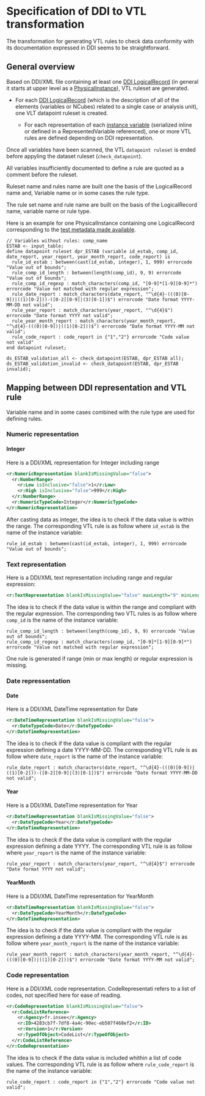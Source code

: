 # Specification of DDI to VTL transformation

The transformation for generating VTL rules to check data conformity with its documentation expressed in DDI seems to be straightforward.

## General overview

Based on DDI/XML file containing at least one [DDI LogicalRecord](https://ddialliance.github.io/ddimodel-web/DDI-L-3.3/composite-types/LogicalRecordType/) (in general it starts at upper level as a [PhysicalInstance](https://ddialliance.github.io/ddimodel-web/DDI-L-3.3/item-types/PhysicalInstance/)), VTL ruleset are generated.

- For each [DDI LogicalRecord](https://ddialliance.github.io/ddimodel-web/DDI-L-3.3/composite-types/LogicalRecordType/) (which is the description of all of the elements (variables or NCubes) related to a single case or analysis unit), one VLT datapoint ruleset is created.

  - For each representation of each [instance variable](https://ddialliance.github.io/ddimodel-web/DDI-L-3.3/item-types/Variable/) (serialized inline or defined in a RepresentedVariable referenced), one or more VTL rules are defined depending on DDI representation.

Once all variables have been scanned, the VTL `datapoint ruleset` is ended before appyling the dataset ruleset (`check_datapoint`).

All variables insufficiently documented to define a rule are quoted as a comment before the ruleset.

Ruleset name and rules name are built one the basis of the LogicalRecord name and, Variable name or in some cases the rule type.

The rule set name and rule name are built on the basis of the LogicalRecord name, variable name or rule type.

Here is an example for one PhysicalInstance containing one LogicalRecord corresponding to the [test metadata made available](./src/test/ddi/physicalInstance-test.xml).
```
// Variables without rules: comp_name
ESTAB <- input_table;
define datapoint ruleset dpr_ESTAB (variable id_estab, comp_id, date_report, year_report, year_month_report, code_report) is
  rule_id_estab : between(cast(id_estab, integer), 1, 999) errorcode "Value out of bounds";
  rule_comp_id_length : between(length(comp_id), 9, 9) errorcode "Value out of bounds";
  rule_comp_id_regexp : match_characters(comp_id, "[0-9]*[1-9][0-9]*") errorcode "Value not matched with regular expression";
  rule_date_report : match_characters(date_report, "^\d{4}-(((0)[0-9])|((1)[0-2]))-([0-2][0-9]|(3)[0-1])$") errorcode "Date format YYYY-MM-DD not valid";
  rule_year_report : match_characters(year_report, "^\d{4}$") errorcode "Date format YYYY not valid";
  rule_year_month_report : match_characters(year_month_report, "^\d{4}-(((0)[0-9])|((1)[0-2]))$") errorcode "Date format YYYY-MM not valid";
  rule_code_report : code_report in {"1","2"} errorcode "Code value not valid"
end datapoint ruleset;

ds_ESTAB_validation_all <- check_datapoint(ESTAB, dpr_ESTAB all);
ds_ESTAB_validation_invalid <- check_datapoint(ESTAB, dpr_ESTAB invalid);
```

## Mapping between DDI representation and VTL rule
Variable name and in some cases combined with the rule type are used for defining rules.

### Numeric representation

#### Integer
Here is a DDI/XML representation for Integer including range 
```xml
<r:NumericRepresentation blankIsMissingValue="false">
  <r:NumberRange>
    <r:Low isInclusive="false">1</r:Low>
    <r:High isInclusive="false">999</r:High>
  </r:NumberRange>
  <r:NumericTypeCode>Integer</r:NumericTypeCode>
</r:NumericRepresentation>
```

After casting data as integer, the idea is to check if the data value is within the range. The corresponding VTL rule is as follow where `id_estab` is the name of the instance variable:

```
rule_id_estab : between(cast(id_estab, integer), 1, 999) errorcode "Value out of bounds";
```

### Text representation
Here is a DDI/XML text representation including range and regular expression: 
```xml
<r:TextRepresentation blankIsMissingValue="false" maxLength="9" minLength="9" regExp="[0-9]*[1-9][0-9]*"/>
```

The idea is to check if the data value is within the range and compliant with the regular expression. The corresponding two VTL rules is as follow where `comp_id` is the name of the instance variable:

```
rule_comp_id_length : between(length(comp_id), 9, 9) errorcode "Value out of bounds";
rule_comp_id_regexp : match_characters(comp_id, "[0-9]*[1-9][0-9]*") errorcode "Value not matched with regular expression";
```


One rule is generated if range (min or max length) or regular expression is missing.

### Date repressentation

#### Date
Here is a DDI/XML DateTime representation for Date 
```xml
<r:DateTimeRepresentation blankIsMissingValue="false">
  <r:DateTypeCode>Date</r:DateTypeCode>
</r:DateTimeRepresentation>
```

The idea is to check if the data value is compliant with the regular expression defining a date YYYY-MM-DD. The corresponding VTL rule is as follow where `date_report` is the name of the instance variable:

```
rule_date_report : match_characters(date_report, "^\d{4}-(((0)[0-9])|((1)[0-2]))-([0-2][0-9]|(3)[0-1])$") errorcode "Date format YYYY-MM-DD not valid";
```

#### Year
Here is a DDI/XML DateTime representation for Year 
```xml
<r:DateTimeRepresentation blankIsMissingValue="false">
  <r:DateTypeCode>Year</r:DateTypeCode>
</r:DateTimeRepresentation>
```
The idea is to check if the data value is compliant with the regular expression defining a date YYYY. The corresponding VTL rule is as follow where `year_report` is the name of the instance variable:

```
rule_year_report : match_characters(year_report, "^\d{4}$") errorcode "Date format YYYY not valid";
```

#### YearMonth
Here is a DDI/XML DateTime representation for YearMonth
```xml
<r:DateTimeRepresentation blankIsMissingValue="false">
  <r:DateTypeCode>YearMonth</r:DateTypeCode>
</r:DateTimeRepresentation>
```
The idea is to check if the data value is compliant with the regular expression defining a date YYYY-MM. The corresponding VTL rule is as follow where `year_month_report` is the name of the instance variable:

```
rule_year_month_report : match_characters(year_month_report, "^\d{4}-(((0)[0-9])|((1)[0-2]))$") errorcode "Date format YYYY-MM not valid";
```

### Code representation

Here is a DDI/XML code representation. CodeRepresentati refers to a list of codes, not specified here for ease of reading.

```xml
<r:CodeRepresentation blankIsMissingValue="false">
  <r:CodeListReference>
    <r:Agency>fr.insee</r:Agency>
    <r:ID>4283cb7f-7df8-4a4c-90ec-eb507f468ef2</r:ID>
    <r:Version>1</r:Version>
    <r:TypeOfObject>CodeList</r:TypeOfObject>
  </r:CodeListReference>
</r:CodeRepresentation>
```

The idea is to check if the data value is included whithin a list of code values. The corresponding VTL rule is as follow where `rule_code_report` is the name of the instance variable:
```
rule_code_report : code_report in {"1","2"} errorcode "Code value not valid";
```


